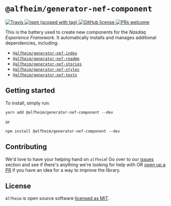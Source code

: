 # `@alfheim/generator-nef-component`

<p>
  <a href="https://travis-ci.org/Nasdaq/alfheim">
    <img alt="Travis" src="https://img.shields.io/travis/Nasdaq/alfheim/master.svg">
  </a>
  <a href="https://www.npmjs.com/package/@alfheim/generator-nef-component">
    <img alt="npm (scoped with tag)" src="https://img.shields.io/npm/v/@alfheim/generator-nef-component/latest">
  </a>
  <a href="https://github.com/Nasdaq/alfheim/blob/master/LICENSE">
    <img alt="GitHub license" src="https://img.shields.io/badge/license-MIT-blue.svg">
  </a>
  <a href="https://github.com/Nasdaq/alfheim/pulls">
    <img alt="PRs welcome" src="https://img.shields.io/badge/PRs-welcome-green.svg" />
  </a>
</p>

This is the battery used to create new components for the _Nasdaq Experience Framework_. It automatically installs and manages additional dependencies, including:

- [`@alfheim/generator-nef-index`](https://github.com/Nasdaq/alfheim/tree/master/packages/generator-nef-index)
- [`@alfheim/generator-nef-readme`](https://github.com/Nasdaq/alfheim/tree/master/packages/generator-nef-readme)
- [`@alfheim/generator-nef-stories`](https://github.com/Nasdaq/alfheim/tree/master/packages/generator-nef-stories)
- [`@alfheim/generator-nef-styles`](https://github.com/Nasdaq/alfheim/tree/master/packages/generator-nef-styles)
- [`@alfheim/generator-nef-tests`](https://github.com/Nasdaq/alfheim/tree/master/packages/generator-nef-tests)

## Getting started

To install, simply run:

```
yarn add @alfheim/generator-nef-component --dev
```

or

```
npm install @alfheim/generator-nef-component --dev 
```

## Contributing

We'd love to have your helping hand on `alfheim`! Go over to our [issues](https://github.com/Nasdaq/alfheim/issues) section and see if there's anything we're looking for help with OR [open up a PR](https://github.com/Nasdaq/alfheim/pulls) if you have an idea for a way to improve the library.

## License

`Alfheim` is open source software [licensed as MIT](LICENSE).
